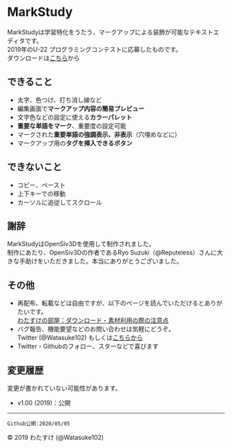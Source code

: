 # MarkStudy
MarkStudyは学習特化をうたう、マークアップによる装飾が可能なテキストエディタです。  
2019年のU-22 プログラミングコンテストに応募したものです。  
ダウンロードは[こちら](http://menster.wp.xdomain.jp/Downloads/MarkStudy.zip)から

## できること
- 太字、色つけ、打ち消し線など
- 編集画面で**マークアップ内容の簡易プレビュー**
- 文字色などの設定に使える**カラーパレット**
- **重要な単語をマーク**、重要度の設定可能
- マークされた**重要単語の強調表示、非表示**（穴埋めなどに）
- マークアップ用の**タグを挿入できるボタン**

## できないこと
- コピー、ペースト
- 上下キーでの移動
- カーソルに追従してスクロール

## 謝辞
MarkStudyはOpenSiv3Dを使用して制作されました。  
制作にあたり、OpenSiv3Dの作者であるRyo Suzuki（@Reputeless）さんに大きな手助けをいただきました。本当にありがとうございました。

## その他
- 再配布、転載などは自由ですが、以下のページを読んでいただけるとありがたいです。  
[わたすけの部屋：ダウンロード・素材利用の際の注意点](http://menster.wp.xdomain.jp/%e3%83%80%e3%82%a6%e3%83%b3%e3%83%ad%e3%83%bc%e3%83%89%e3%83%bb%e7%b4%a0%e6%9d%90%e5%88%a9%e7%94%a8%e3%81%ae%e9%9a%9b%e3%81%ae%e6%b3%a8%e6%84%8f%e7%82%b9/)
- バグ報告、機能要望などのお問い合わせは気軽にどうぞ。  
Twitter (@Watasuke102) もしくは[こちらから](http://menster.wp.xdomain.jp/%e3%81%8a%e5%95%8f%e3%81%84%e5%90%88%e3%82%8f%e3%81%9b/)
- Twitter・Githubのフォロー、スターなどで喜びます

## 変更履歴
変更が書かれていない可能性があります。
- v1.00 (2019)：公開

---
	Github公開:2020/05/05
© 2019 わたすけ (@Watasuke102)